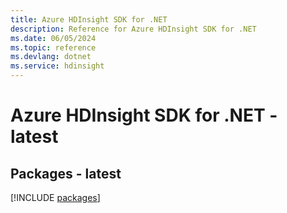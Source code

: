 ```yaml
---
title: Azure HDInsight SDK for .NET
description: Reference for Azure HDInsight SDK for .NET
ms.date: 06/05/2024
ms.topic: reference
ms.devlang: dotnet
ms.service: hdinsight
---
```

# Azure HDInsight SDK for .NET - latest
## Packages - latest
[!INCLUDE [packages](hdinsight-index.md)]